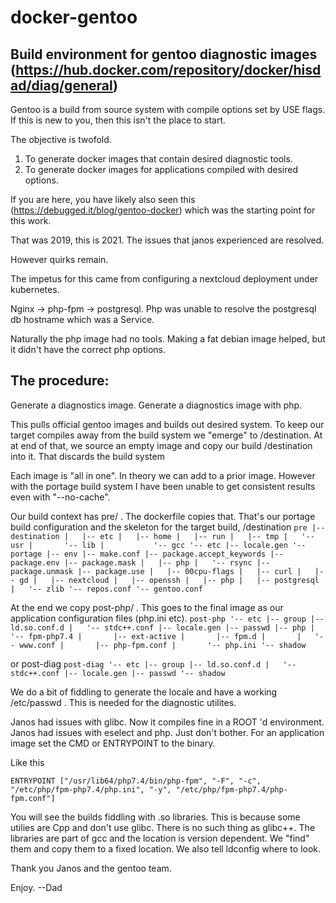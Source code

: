 # docker-gentoo
## Build environment for gentoo diagnostic images (https://hub.docker.com/repository/docker/hisdad/diag/general)

Gentoo is a build from source system with compile options set by USE flags. If this is new to you, then this isn't the place to start.


The objective is twofold.
1. To generate docker images that contain desired diagnostic tools.
2. To generate docker images for applications compiled with desired options.

If you are here, you have likely also seen this (https://debugged.it/blog/gentoo-docker)  which was the starting point for this work.

That was 2019, this is 2021. The issues that janos experienced are resolved.

However quirks remain.


The impetus for this came from configuring a nextcloud deployment under kubernetes.

Nginx -> php-fpm -> postgresql.   Php was unable to resolve the postgresql db hostname which was a Service.

Naturally the php image had no tools. Making a fat debian image helped, but it didn't have the correct php options.



## The procedure:

Generate a diagnostics image.
Generate a diagnostics image with php.

This pulls official gentoo images and builds out desired system.  To keep our target compiles away from the build system we "emerge" to /destination.
At at end of that, we source an empty image and copy our build /destination into it. That discards the build system

Each image is "all in one". In theory we can add to a prior image. However with the portage build system I have been unable to get consistent results even with "--no-cache".

Our build context has  pre/  .  The dockerfile  copies that.
That's  our portage build configuration and the skeleton for the target build, /destination
`
pre
|-- destination
|   |-- etc
|   |-- home
|   |-- run
|   |-- tmp
|   '-- usr
|       '-- lib
|           '-- gcc
'-- etc
    |-- locale.gen
    '-- portage
        |-- env
        |-- make.conf
        |-- package.accept_keywords
        |-- package.env
        |-- package.mask
        |   |-- php
        |   '-- rsync
        |-- package.unmask
        |-- package.use
        |   |-- 00cpu-flags
        |   |-- curl
        |   |-- gd
        |   |-- nextcloud
        |   |-- openssh
        |   |-- php
        |   |-- postgresql
        |   '-- zlib
        '-- repos.conf
            '-- gentoo.conf
`


At the end we copy post-php/ . This goes to the final image as our application configuration files (php.ini  etc).
`
		post-php
		'-- etc
				|-- group
				|-- ld.so.conf.d
				|   '-- stdc++.conf
				|-- locale.gen
				|-- passwd
				|-- php
				|   '-- fpm-php7.4
				|       |-- ext-active
				|       |-- fpm.d
				|       |   '-- www.conf
				|       |-- php-fpm.conf
				|       '-- php.ini
				'-- shadow
`


or  post-diag
`
		post-diag
		'-- etc
				|-- group
				|-- ld.so.conf.d
				|   '-- stdc++.conf
				|-- locale.gen
				|-- passwd
				'-- shadow
`



We do a bit of fiddling to generate the locale and have a  working /etc/passwd  . This is needed for the diagnostic utilites.

Janos had issues with glibc. Now it compiles fine in a ROOT 'd environment.
Janos had issues with eselect and php. Just don't bother. For an application image set the CMD or ENTRYPOINT to the binary.

Like this

`ENTRYPOINT ["/usr/lib64/php7.4/bin/php-fpm", "-F", "-c", "/etc/php/fpm-php7.4/php.ini", "-y", "/etc/php/fpm-php7.4/php-fpm.conf"]`

You will see the builds fiddling with  .so libraries. This is because some utilies are Cpp and don't use glibc. There is no such thing as glibc++.
The libraries are part of gcc and the location is version dependent. We "find" them and copy them to a fixed location. We also tell ldconfig where to look.

Thank you Janos and the gentoo team.

Enjoy.
--Dad